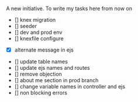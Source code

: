 A new initiative. To write my tasks here from now on

-   [] knex migration
-   [] seeder
-   [] dev and prod env
-   [] knexfile configure
-   [x] alternate message in ejs
-   [] update table names
-   [] update ejs names and routes
-   [] remove objection
-   [] about me section in prod branch
-   [] change variable names in controller and ejs
-   [] non blocking errors
